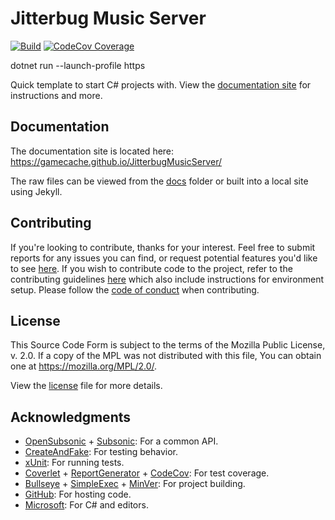 # Jitterbug Music Server

[![Build](https://github.com/GameCache/JitterbugMusicServer/workflows/Integration/badge.svg)](../../actions?query=workflow%3AIntegration) [![CodeCov Coverage](https://codecov.io/gh/GameCache/JitterbugMusicServer/branch/main/graph/badge.svg)](https://codecov.io/gh/GameCache/JitterbugMusicServer/branch/main)

dotnet run --launch-profile https

Quick template to start C# projects with. View the [documentation site](https://gamecache.github.io/JitterbugMusicServer/) for instructions and more.

## Documentation

The documentation site is located here: https://gamecache.github.io/JitterbugMusicServer/

The raw files can be viewed from the [docs](docs) folder or built into a local site using Jekyll.

## Contributing

If you're looking to contribute, thanks for your interest. Feel free to submit reports for any issues you can find, or request potential features you'd like to see [here](../../issues). If you wish to contribute code to the project, refer to the contributing guidelines [here](.github/CONTRIBUTING.md) which also include instructions for environment setup. Please follow the [code of conduct](.github/CODE_OF_CONDUCT.md) when contributing.

## License

This Source Code Form is subject to the terms of the Mozilla Public License, v. 2.0. If a copy of the MPL was not distributed with this file, You can obtain one at https://mozilla.org/MPL/2.0/.

View the [license](LICENSE) file for more details.

## Acknowledgments

* [OpenSubsonic](https://github.com/opensubsonic/) + [Subsonic](http://www.subsonic.org/pages/index.jsp): For a common API.
* [CreateAndFake](https://github.com/CreateAndFake/CreateAndFake): For testing behavior.
* [xUnit](https://xunit.github.io/): For running tests.
* [Coverlet](https://github.com/tonerdo/coverlet) + [ReportGenerator](https://danielpalme.github.io/ReportGenerator/) + [CodeCov](https://codecov.io/): For test coverage.
* [Bullseye](https://github.com/adamralph/bullseye) + [SimpleExec](https://github.com/adamralph/simple-exec) + [MinVer](https://github.com/adamralph/minver): For project building.
* [GitHub](https://github.com/): For hosting code.
* [Microsoft](https://visualstudio.microsoft.com/vs/features/net-development/): For C# and editors.
